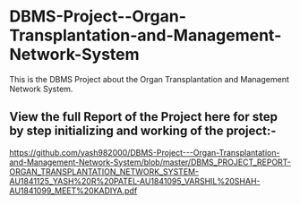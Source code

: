   # DBMS-Project--Organ-Transplantation-and-Management-Network-System          
    
This is the DBMS Project about the Organ Transplantation and Management Network System.  

## View the full Report of the Project here for step by step initializing and working of the project:-
  
  
https://github.com/yash982000/DBMS-Project---Organ-Transplantation-and-Management-Network-System/blob/master/DBMS_PROJECT_REPORT-ORGAN_TRANSPLANTATION_NETWORK_SYSTEM-AU1841125_YASH%20R%20PATEL-AU1841095_VARSHIL%20SHAH-AU1841099_MEET%20KADIYA.pdf
    
